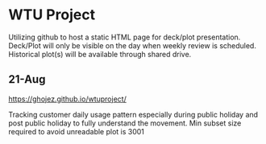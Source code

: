 # WTU Project

Utilizing github to host a static HTML page for deck/plot presentation. Deck/Plot will only be visible on the day when weekly review is scheduled. Historical plot(s) will be available through shared drive.

## 21-Aug
https://ghojez.github.io/wtuproject/

Tracking customer daily usage pattern especially during public holiday and post public holiday to fully understand the movement. Min subset size required to avoid unreadable plot is 3001
